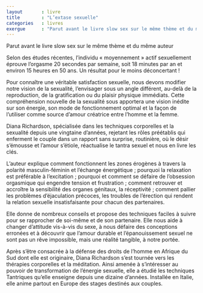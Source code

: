 ```yaml
---
layout       : livre
title        : "L’extase sexuelle"
categories   : livres
exergue      : "Parut avant le livre slow sex sur le même thème et du même auteur"
---
```


Parut avant le livre slow sex sur le même thème et du même auteur

Selon des études récentes, l’individu « moyennement » actif sexuellement éprouve l’orgasme 20 secondes par semaine, soit 18 minutes par an et environ 15 heures en 50 ans. Un résultat pour le moins déconcertant !

Pour connaître une véritable satisfaction sexuelle, nous devons modifier notre vision de la sexualité, l’envisager sous un angle différent, au-delà de la reproduction, de la gratification ou du plaisir physique immédiats. Cette compréhension nouvelle de la sexualité sous apportera une vision inédite sur son énergie, son mode de fonctionnement optimal et la façon de l’utiliser comme source d’amour créatrice entre l’homme et la femme.

Diana Richardson, spécialisée dans les techniques corporelles et la sexualité depuis une vingtaine d’années, rejetant les rôles préétablis qui enferment le couple dans un rapport sans surprise, routinière, où le désir s’émousse et l’amour s’étiole, réactualise le tantra sexuel et nous en livre les clés.

L’auteur explique comment fonctionnent les zones érogènes à travers la polarité masculin-féminin et l’échange énergétique ; pourquoi la relaxation est préférable à l’excitation ; pourquoi et comment se défaire de l’obsession orgasmique qui engendre tension et frustration ; comment retrouver et accroître la sensibilité des organes génitaux, la réceptivité ; comment pallier les problèmes d’éjaculation précoces, les troubles de l’érection qui rendent la relation sexuelle insatisfaisante pour chacun des partenaires.

Elle donne de nombreux conseils et propose des techniques faciles à suivre pour se rapprocher de soi-même et de son partenaire. Elle nous aide à changer d’attitude vis-à-vis du sexe, à nous défaire des conceptions erronées et à découvrir que l’amour durable et l’épanouissement sexuel ne sont pas un rêve impossible, mais une réalité tangible, à notre portée.

Après s’être consacrée à la défense des droits de l’homme en Afrique du Sud dont elle est originaire, Diana Richardson s’est tournée vers les thérapies corporelles et la méditation. Ainsi amenée à s’intéresser au pouvoir de transformation de l’énergie sexuelle, elle a étudié les techniques Tantriques qu’elle enseigne depuis une dizaine d’années. Installée en Italie, elle anime partout en Europe des stages destinés aux couples.

